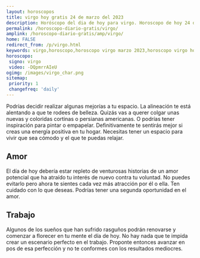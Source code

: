 ```yaml
---
layout: horoscopos
title: virgo hoy gratis 24 de marzo del 2023 
description: Horóscopo del dia de hoy para virgo. Horoscopo de hoy 24 de marzo del 2023. Las predicciones de amor, trabajo, vida personal gratis.
permalink: /horoscopo-diario-gratis/virgo/
amplink: /horoscopo-diario-gratis/amp/virgo/
home: FALSE
redirect_from: /p/virgo.html
keywords: virgo,horoscopo,horoscopo virgo marzo 2023,horoscopo virgo hoy,tarot virgo marzo 2023,horoscopo virgo,tarot virgo hoy,horoscopo de hoy,horoscopo diario,tarot del amor,horoscopo de hoy virgo,horoscopo diario del tarot, Horoscopo de hoy virgo 24 de marzo del 2023,horóscopo del día,signos zodiacales 2023, el horoscopo de hoy
horoscopo:
 signo: virgo
 video: -DQpmrrAIeU
ogimg: /images/virgo_char.png
sitemap:
 priority: 1
 changefreq: 'daily'
---
```



Podrías decidir realizar algunas mejorías a tu espacio. La alineación te está alentando a que te rodees de belleza. Quizás vas a querer colgar unas nuevas y coloridas cortinas o persianas americanas. O podrías tener inspiración para pintar o empapelar. Definitivamente te sentirás mejor si creas una energía positiva en tu hogar. Necesitas tener un espacio para vivir que sea cómodo y el que te puedas relajar.

## Amor

El día de hoy debería estar repleto de venturosas historias de un amor potencial que ha atraído tu interés de nuevo contra tu voluntad. No puedes evitarlo pero ahora te sientes cada vez más atracción por él o ella. Ten cuidado con lo que deseas. Podrías tener una segunda oportunidad en el amor.

## Trabajo

Algunos de los sueños que han sufrido rasguños podrán renovarse y comenzar a florecer en tu mente el día de hoy. No hay nada que te impida crear un escenario perfecto en el trabajo. Proponte entonces avanzar en pos de esa perfección y no te conformes con los resultados mediocres.
